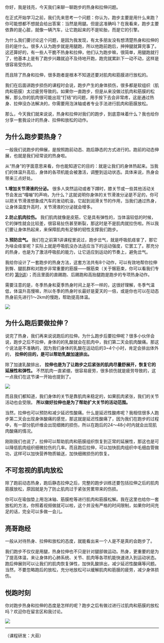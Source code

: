 你好，我是钱亮，今天我们来聊一聊跑步的热身和拉伸问题。

在正式开始学习之前，我们先来思考一个问题：你认为，跑步主要是用什么来跑？你可能想都不想就会给出答案：当然是用腿。但是这准确吗？在我看来，跑步主要依靠的是心脏，就像一辆汽车，让它跑起来的不是轮胎，而是它的引擎。

为什么我们要讨论这个问题，是因为我发现，有太多朋友没有想清楚热身和拉伸的目的是什么。很多人认为跑步就是用腿跑，所以他跑前跑后，抻抻腿就算完事了。这还算好的，有一些人干脆不热身和拉伸，他们认为跑步嘛，很简单，用腿跑就行了，他基本上是有了跑步兴趣就迫不及待地开跑，跑完就累趴下一动不动，这样是很容易受伤的。

而且除了热身和拉伸，很多跑者是根本不知道还要对肌肉和筋膜进行放松的。

我们在后面讲跑步损伤的课程时会说，跑步产生的身体损伤，很多都是软组织（肌肉和筋膜）太过疲劳导致的。如果你一直跑步，但是从来没做过肌肉和筋膜的松解，那么你的肌肉很可能出现“打结”的问题，用手按下去会非常疼，这是通过热身、拉伸没办法解决的，你需要用泡沫轴或者专业手法进行肌肉和筋膜放松。

那么，今天我们就来说说，热身和拉伸对我们的跑步，到底意味着什么？我也给你分享一套我设计的热身、拉伸和放松的动作。

## 为什么跑步要热身？

一般我们说跑步的伸展，是按照跑前动态、跑后静态的方式进行的。跑前的动态伸展，也就是我们经常说的热身啦。

从“热身”的字面意思来看，你也能知道它的目的：就是让我们的身体热起来。当我们的体温升高后，身体的各项机能会被激活，调整到运动状态。具体来说，热身会带来三点好处。

**1.增加关节滑液的分泌。** 很多人突然运动或者下蹲时，膝关节或一些其他活动关节会发出“嘎嘣”的声响，为什么？这就说明你身体的关节滑液分泌是不足的，你可以把关节滑液想象成汽车的发动机油，它起到润滑关节的作用，当我们通过热身，让身体温度升高时，关节滑液的分泌就会增多。

**2.防止肌肉拉伤。** 我们肌肉就像是皮筋，它是具有弹性的，当体温较低的时候，它的弹性就会比较差，很容易扯伤甚至断裂，那这时是不是肌肉就拉伤啦。所以我们要让身体热起来，来保障肌肉有足够的韧性支撑我们跑步。

**3.预防岔气。** 我们在之前第1讲课程里说过，跑步岔气，就是呼吸肌痉挛了，那它为啥会痉挛呢？实际上就是呼吸肌没办法适应当下的运动强度，它罢工了。那充分的热身，也是为了激活呼吸肌的能力，让它适应到运动的节奏上，避免岔气。

我给你设计了一套跑步的热身方法，这套方法共有8个动作，可以有效地帮你拉伸到臀、腿肌群和对跑步非常重要的筋膜——髂筋束（关于髂筋束，你可以看我们专栏的 [第9讲](https://time.geekbang.org/column/article/290411)）；而且里面的直踢跑、后踢跑和高抬腿跑是跑步的专项热身动作。

需要注意的是，冬季热身和夏季热身时间上是不一样的，这很好理解，冬季气温低，体温升高慢嘛，所以冬季的热身时长最好是夏天的一倍，或是你也可以在动态热身前先进行1～2km的慢跑，帮助提高体温。

![](https://static001.geekbang.org/resource/image/2c/26/2c38dcebb2aaefd4f45fc05f6c78e226.jpeg?wh=5472*3648)

## 为什么跑后要做拉伸？

说完了热身，我们再来说说跑后的拉伸。为什么跑步后要拉伸呢？很多小伙伴会说，跑步之后不拉伸，身体的的乳酸就会在肌肉中，我们第二天会肌肉酸痛。那这个说法是不准确的，因为我们身体的乳酸在运动后的3~4个小时，肯定会排出体外的， **拉伸的目的，是可以帮助乳酸加速排出。**

除了加速乳酸排出， **拉伸也是为了让跑步之后紧张的肌肉尽量舒展开，恢复它的延展性和弹性。** 不然肌肉一直紧绷，很容易疲劳，很多损伤就是疲劳导致的，这一点我们在这节课一开始也提到了。

![](https://static001.geekbang.org/resource/image/99/a4/99ab587f1725e838340e75ccf39823a4.jpeg?wh=3564*2917)

而且我们都知道，我们身体的关节是靠肌肉来稳定的，如果肌肉紧张，我们的关节活动也会受限。 **所以做好拉伸也是为了帮助扩大关节的活动范围。**

当然，拉伸也可以预防和减少延迟性酸痛。什么是延迟性酸疼呢？我相信很多人跑步第二天会出现身体酸痛的感觉，那这就是延迟性酸痛了，因为我们在跑步的过程中，有一部分肌纤维会出现细微的损伤，所以在跑后的24～48小时内就会出现肌肉酸痛的情况。

刚刚我们也说了，拉伸可以帮助肌肉和筋膜组织恢复到正常的延展性，那这也是可以降低肌肉组织细微拉伤的几率。而且跑后拉伸，可以加快肌肉组织中毛细血管做功，这样可以加快营养物质输送，加快细微损伤的恢复。

## 不可忽视的肌肉放松

除了跑前动态热身，跑后静态拉伸之后，完整的跑步训练还要包括拉伸之后的肌肉筋膜放松，原因就是为了防止肌肉过于紧张劳累带来的伤损。

你可以在瑜伽垫上用泡沫轴、筋膜枪等进行肌肉和筋膜松解。我在这里也给你一套放松的方法，你照着视频做就可以啦，这个并没有严格的时间限制，如果你时间充足的话，完全可以多做一会儿。

## 亮哥跑经

一般从对待热身、拉伸和放松的态度，就能看出来一个人是不是真的会跑步了。

我们跑步不仅仅是用腿，热身拉伸也不只是针对腿部做运动。热身，更重要的是为了提高体温，来让身体的心肺系统、关节、肌肉等各项机能快速进入到运动状态。跑后伸展则可以让我们的肌肉恢复弹性，加快乳酸排出，减少延迟性酸痛等问题。当然，不要忽略跑后的放松，充分地放松可以缓解肌肉和筋膜的疲劳，减少身体损伤。

## 悦跑时刻

你对跑步热身和拉伸的态度是怎样的呢？跑步之后有做过进行过肌肉和筋膜的放松吗？欢迎你在留言区和我讨论。

![](https://static001.geekbang.org/resource/image/c3/a9/c347a8df92203665b2ce5159687705a9.jpg?wh=1941*1203)

* * *

（课程研发：大茹）